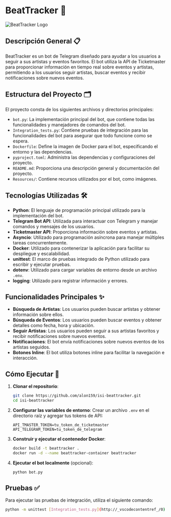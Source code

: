 # BeatTracker 🎵

![BeatTracker Logo](https://github.com/alon159/isi-beattracker/assets/100356318/38e97309-066c-41b3-9e44-dfdc6fc15c13)

## Descripción General 📋

BeatTracker es un bot de Telegram diseñado para ayudar a los usuarios a seguir a sus artistas y eventos favoritos. El bot utiliza la API de Ticketmaster para proporcionar información en tiempo real sobre eventos y artistas, permitiendo a los usuarios seguir artistas, buscar eventos y recibir notificaciones sobre nuevos eventos.

## Estructura del Proyecto 🗂️

El proyecto consta de los siguientes archivos y directorios principales:

- `bot.py`: La implementación principal del bot, que contiene todas las funcionalidades y manejadores de comandos del bot.
- `Integration_tests.py`: Contiene pruebas de integración para las funcionalidades del bot para asegurar que todo funcione como se espera.
- `Dockerfile`: Define la imagen de Docker para el bot, especificando el entorno y las dependencias.
- `pyproject.toml`: Administra las dependencias y configuraciones del proyecto.
- `README.md`: Proporciona una descripción general y documentación del proyecto.
- `Resources/`: Contiene recursos utilizados por el bot, como imágenes.

## Tecnologías Utilizadas 🛠️

- **Python**: El lenguaje de programación principal utilizado para la implementación del bot.
- **Telegram Bot API**: Utilizada para interactuar con Telegram y manejar comandos y mensajes de los usuarios.
- **Ticketmaster API**: Proporciona información sobre eventos y artistas.
- **Asyncio**: Utilizado para programación asíncrona para manejar múltiples tareas concurrentemente.
- **Docker**: Utilizado para contenerizar la aplicación para facilitar su despliegue y escalabilidad.
- **unittest**: El marco de pruebas integrado de Python utilizado para escribir y ejecutar pruebas.
- **dotenv**: Utilizado para cargar variables de entorno desde un archivo `.env`.
- **logging**: Utilizado para registrar información y errores.

## Funcionalidades Principales ✨

- **Búsqueda de Artistas**: Los usuarios pueden buscar artistas y obtener información sobre ellos.
- **Búsqueda de Eventos**: Los usuarios pueden buscar eventos y obtener detalles como fecha, hora y ubicación.
- **Seguir Artistas**: Los usuarios pueden seguir a sus artistas favoritos y recibir notificaciones sobre nuevos eventos.
- **Notificaciones**: El bot envía notificaciones sobre nuevos eventos de los artistas seguidos.
- **Botones Inline**: El bot utiliza botones inline para facilitar la navegación e interacción.

## Cómo Ejecutar 🚀

1. **Clonar el repositorio**:
    ```sh
    git clone https://github.com/alon159/isi-beattracker.git
    cd isi-beattracker
    ```

2. **Configurar las variables de entorno**:
    Crear un archivo `.env` en el directorio raíz y agregar tus tokens de API:
    ```env
    API_TMASTER_TOKEN=tu_token_de_ticketmaster
    API_TELEGRAM_TOKEN=tu_token_de_telegram
    ```

3. **Construir y ejecutar el contenedor Docker**:
    ```sh
    docker build -t beattracker .
    docker run -d --name beattracker-container beattracker
    ```

4. **Ejecutar el bot localmente** (opcional):
    ```sh
    python bot.py
    ```

## Pruebas ✅

Para ejecutar las pruebas de integración, utiliza el siguiente comando:
```sh
python -m unittest [Integration_tests.py](http://_vscodecontentref_/0)
